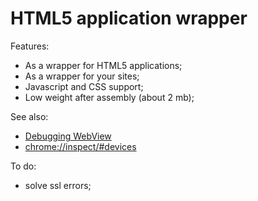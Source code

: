 
# HTML5 application wrapper

Features:
* As a wrapper for HTML5 applications;
* As a wrapper for your sites;
* Javascript and CSS support;
* Low weight after assembly (about 2 mb);

See also:
* [Debugging WebView](https://developers.google.com/web/tools/chrome-devtools/remote-debugging/webviews)
* [chrome://inspect/#devices](chrome://inspect/#devices)

To do:
* solve ssl errors;
